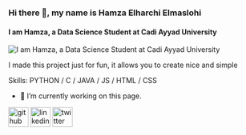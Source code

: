 ### Hi there 👋, my name is Hamza Elharchi Elmaslohi
#### I am Hamza, a Data Science Student at Cadi Ayyad University
![I am Hamza, a Data Science Student at Cadi Ayyad University](https://tinkercademy.com/wp-content/uploads/2017/04/Generic-Banner-07-Web-App-Developer.png)

I made this project just for fun, it allows you to create nice and simple 

Skills: PYTHON / C / JAVA / JS / HTML / CSS

- 🔭 I’m currently working on this page. 


[<img src='https://cdn.jsdelivr.net/npm/simple-icons@3.0.1/icons/github.svg' alt='github' height='40'>](https://github.com/HAMZA-ELHARCHI-ELMASLOHI )      [<img src='https://cdn.jsdelivr.net/npm/simple-icons@3.0.1/icons/linkedin.svg' alt='linkedin' height='40'>](https://www.linkedin.com/in/hamza-elharchi-elmaslohi-59248919b/)       [<img src='https://cdn.jsdelivr.net/npm/simple-icons@3.0.1/icons/twitter.svg' alt='twitter' height='40'>](https://twitter.com/elharchi_hamza)  


